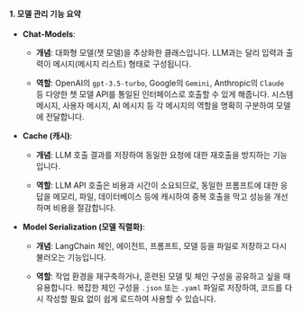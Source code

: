 #### 1. 모델 관리 기능 요약

- **Chat-Models**:
    
    - **개념**: 대화형 모델(챗 모델)을 추상화한 클래스입니다. LLM과는 달리 입력과 출력이 메시지(메시지 리스트) 형태로 구성됩니다.
        
    - **역할**: OpenAI의 `gpt-3.5-turbo`, Google의 `Gemini`, Anthropic의 `Claude` 등 다양한 챗 모델 API를 통일된 인터페이스로 호출할 수 있게 해줍니다. 시스템 메시지, 사용자 메시지, AI 메시지 등 각 메시지의 역할을 명확히 구분하여 모델에 전달합니다.
        
- **Cache (캐시)**:
    
    - **개념**: LLM 호출 결과를 저장하여 동일한 요청에 대한 재호출을 방지하는 기능입니다.
        
    - **역할**: LLM API 호출은 비용과 시간이 소요되므로, 동일한 프롬프트에 대한 응답을 메모리, 파일, 데이터베이스 등에 캐시하여 중복 호출을 막고 성능을 개선하며 비용을 절감합니다.
        
- **Model Serialization (모델 직렬화)**:
    
    - **개념**: LangChain 체인, 에이전트, 프롬프트, 모델 등을 파일로 저장하고 다시 불러오는 기능입니다.
        
    - **역할**: 작업 환경을 재구축하거나, 훈련된 모델 및 체인 구성을 공유하고 싶을 때 유용합니다. 복잡한 체인 구성을 `.json` 또는 `.yaml` 파일로 저장하여, 코드를 다시 작성할 필요 없이 쉽게 로드하여 사용할 수 있습니다.